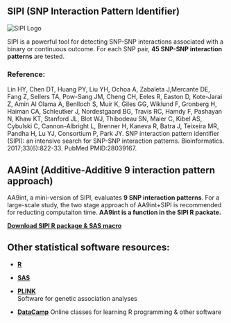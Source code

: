 
## **SIPI** (SNP Interaction Pattern Identifier) 

![SIPI Logo](https://user-images.githubusercontent.com/14879989/34347408-8b1231e0-e9c8-11e7-83ee-5a894ec26f45.jpg)

SIPI is a powerful tool for detecting SNP-SNP interactions associated with a binary or continuous outcome. For each SNP pair, **45 SNP-SNP interaction patterns** are tested.  


### Reference: 
Lin HY, Chen DT, Huang PY, Liu YH, Ochoa A, Zabaleta J,Mercante DE, Fang Z, Sellers TA, Pow-Sang JM, Cheng CH, Eeles R, Easton D, Kote-Jarai Z, Amin Al Olama A, Benlloch S, Muir K, Giles GG, Wiklund F, Gronberg H, Haiman CA, Schleutker J, Nordestgaard BG, Travis RC, Hamdy F, Pashayan N, Khaw KT, Stanford JL, Blot WJ, Thibodeau SN, Maier C, Kibel AS, Cybulski C, Cannon-Albright L, Brenner H, Kaneva R, Batra J, Teixeira MR, Pandha H, Lu YJ, Consortium P, Park JY. SNP interaction pattern identifier (SIPI): an intensive search for SNP-SNP interaction patterns. Bioinformatics. 2017;33(6):822-33. PubMed PMID:28039167.


## **AA9int** (Additive-Additive 9 interaction pattern approach) 
AA9int, a mini-version of SIPI, evaluates **9 SNP interaction patterns**. For a large-scale study, the two stage approach of AA9int+SIPI is recommended for reducting computaiton time. **AA9int is a function in the SIPI R packate.**  

[**Download SIPI R package & SAS macro**](https://github.com/LinHuiyi/SIPI)  



## **Other statistical software resources:**

- [**R**](https://www.r-project.org/)

- [**SAS**](https://www.sas.com/en_us/solutions/analytics.html)

- [**PLINK**](https://www.cog-genomics.org/plink/2.0/)  
  Software for genetic association analyses

- [**DataCamp**](https://www.datacamp.com/home/) 
   Online classes for learning R programming & other software  

